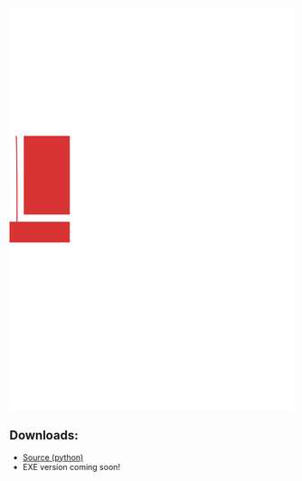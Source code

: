 ![](logo.svg)

## Downloads:

- [Source (python)](https://github.com/Spatchy/Lustrous-Launcher/archive/master.zip)
- EXE version coming soon!
